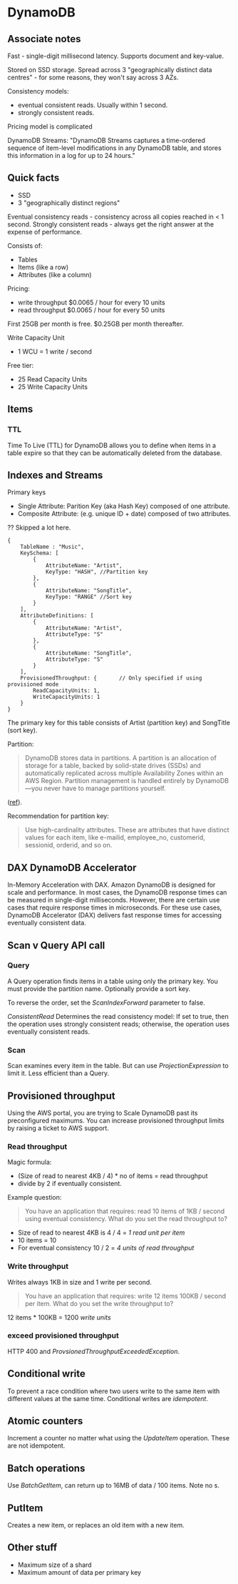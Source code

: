 # DynamoDB

## Associate notes

Fast - single-digit millisecond latency.
Supports document and key-value.

Stored on SSD storage. Spread across 3 "geographically distinct data centres" - for some reasons, they won't say across 3 AZs.

Consistency models:
- eventual consistent reads. Usually within 1 second.
- strongly consistent reads.

Pricing model is complicated

DynamoDB Streams:
"DynamoDB Streams captures a time-ordered sequence of item-level modifications in any DynamoDB table, and stores this information in a log for up to 24 hours."

## Quick facts

- SSD
- 3 "geographically distinct regions"

Eventual consistency reads - consistency across all copies reached in &lt; 1 second.
Strongly consistent reads - always get the right answer at the expense of performance.

Consists of:

- Tables
- Items (like a row)
- Attributes (like a column)

Pricing:

- write throughput $0.0065 / hour for every 10 units
- read throughput $0.0065 / hour for every 50 units

First 25GB per month is free.
$0.25GB per month thereafter.

Write Capacity Unit
- 1 WCU = 1 write / second 

Free tier:
- 25 Read Capacity Units
- 25 Write Capacity Units

## Items

### TTL

Time To Live (TTL) for DynamoDB allows you to define when items in a table expire so that they can be automatically deleted from the database.

## Indexes and Streams

Primary keys

- Single Attribute: Parition Key (aka Hash Key) composed of one attribute.
- Composite Attribute: (e.g. unique ID + date) composed of two attributes.

?? Skipped a lot here.

~~~
{
    TableName : "Music",
    KeySchema: [
        {
            AttributeName: "Artist",
            KeyType: "HASH", //Partition key
        },
        {
            AttributeName: "SongTitle",
            KeyType: "RANGE" //Sort key
        }
    ],
    AttributeDefinitions: [
        {
            AttributeName: "Artist",
            AttributeType: "S"
        },
        {
            AttributeName: "SongTitle",
            AttributeType: "S"
        }
    ],
    ProvisionedThroughput: {       // Only specified if using provisioned mode
        ReadCapacityUnits: 1,
        WriteCapacityUnits: 1
    }
}
~~~

The primary key for this table consists of Artist (partition key) and SongTitle (sort key).

Partition:

> DynamoDB stores data in partitions. A partition is an allocation of storage for a table, backed by solid-state drives (SSDs) and automatically replicated across multiple Availability Zones within an AWS Region. Partition management is handled entirely by DynamoDB—you never have to manage partitions yourself.

([ref](https://docs.aws.amazon.com/amazondynamodb/latest/developerguide/HowItWorks.Partitions.html)).

Recommendation for partition key:

> Use high-cardinality attributes. These are attributes that have distinct values for each item, like e-mailid, employee_no, customerid, sessionid, orderid, and so on.

## DAX DynamoDB Accelerator

In-Memory Acceleration with DAX. Amazon DynamoDB is designed for scale and performance. In most cases, the DynamoDB response times can be measured in single-digit milliseconds. However, there are certain use cases that require response times in microseconds. For these use cases, DynamoDB Accelerator (DAX) delivers fast response times for accessing eventually consistent data.

## Scan v Query API call

### Query

A Query operation finds items in a table using only the primary key. You must provide the partition name.
Optionally provide a sort key.

To reverse the order, set the *ScanIndexForward* parameter to false.

*ConsistentRead*
Determines the read consistency model: If set to true, then the operation uses strongly consistent reads; otherwise, the operation uses eventually consistent reads.

### Scan

Scan examines every item in the table. But can use *ProjectionExpression* to limit it.
Less efficient than a Query.

## Provisioned throughput

Using the AWS portal, you are trying to Scale DynamoDB past its preconfigured maximums. You can increase provisioned throughput limits by raising a ticket to AWS support.

### Read throughput

Magic formula:

- (Size of read to nearest 4KB / 4) * no of items = read throughput
- divide by 2 if eventually consistent.

Example question:

> You have an application that requires:
>   read 10 items
>   of 1KB / second
> using
>   eventual consistency.
> What do you set the read throughput to?

- Size of read to nearest 4KB is 4 / 4 = *1 read unit per item*
- 10 items = 10
- For eventual consistency 10 / 2 = *4 units of read throughput*

### Write throughput

Writes always 1KB in size and 1 write per second.

> You have an application that requires:
>   write 12 items
>   100KB / second per item.
> What do you set the write throughput to?

12 items * 100KB = 1200 *write units*

### exceed provisioned throughput

HTTP 400 and *ProvsionedThroughputExceededException*.

## Conditional write

To prevent a race condition where two users write to the same item with different values at the same time. Conditional writes are *idempotent*.

## Atomic counters

Increment a counter no matter what using the *UpdateItem* operation. These are not idempotent.

## Batch operations

Use *BatchGetItem*, can return up to 16MB of data / 100 items. Note no s.

## PutItem

Creates a new item, or replaces an old item with a new item.

## Other stuff

- Maximum size of a shard
- Maximum amount of data per primary key
